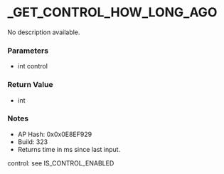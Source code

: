 # _GET_CONTROL_HOW_LONG_AGO

No description available.

### Parameters
* int control

### Return Value
* int

### Notes
* AP Hash: 0x0x0E8EF929
* Build: 323
* Returns time in ms since last input.

control: see IS_CONTROL_ENABLED

